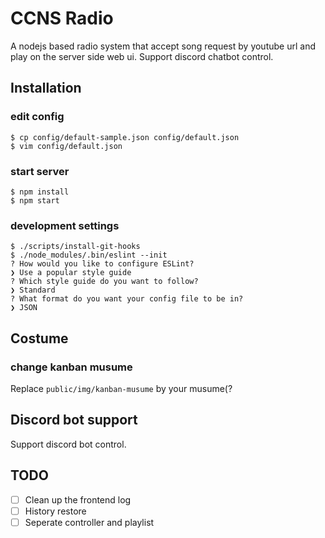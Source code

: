 CCNS Radio
===

A nodejs based radio system that accept song request by youtube url and play on the server side web ui. Support discord chatbot control.

Installation
---
### edit config
```
$ cp config/default-sample.json config/default.json
$ vim config/default.json
```
### start server
```
$ npm install 
$ npm start
```
### development settings
```
$ ./scripts/install-git-hooks
$ ./node_modules/.bin/eslint --init
? How would you like to configure ESLint?
❯ Use a popular style guide
? Which style guide do you want to follow?
❯ Standard
? What format do you want your config file to be in?
❯ JSON
```

Costume
---
### change kanban musume
Replace `public/img/kanban-musume` by your musume(?

Discord bot support
---
Support discord bot control.

TODO
---
- [  ] Clean up the frontend log
- [  ] History restore
- [  ] Seperate controller and playlist
